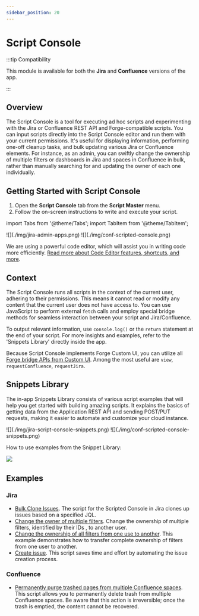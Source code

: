 ```yaml
---
sidebar_position: 20
---
```


# Script Console

:::tip Compatibility

This module is available for both the **Jira** and **Confluence** versions of the app.

:::

## Overview

The Script Console is a tool for executing ad hoc scripts and experimenting with the Jira or Confluence REST API and Forge-compatible scripts. You can input scripts directly into the Script Console editor and run them with your current permissions. It's useful for displaying information, performing one-off cleanup tasks, and bulk updating various Jira or Confluence elements. For instance, as an admin, you can swiftly change the ownership of multiple filters or dashboards in Jira and spaces in Confluence in bulk, rather than manually searching for and updating the owner of each one individually.


## Getting Started with Script Console

1. Open the **Script Console** tab from the **Script Master** menu.
2. Follow the on-screen instructions to write and execute your script.


import Tabs from '@theme/Tabs';
import TabItem from '@theme/TabItem';

<Tabs>
  <TabItem value="jira" label="In Jira version" default>
    ![](./img/jira-admin-apps.png)
  </TabItem>
  <TabItem value="conf" label="In Confluence version">
    ![](./img/conf-scripted-console.png)
  </TabItem>
</Tabs>


We are using a powerful code editor, which will assist you in writing code more efficiently. [Read more about Code Editor features, shortcuts, and more](../code-editor/index.md).

## Context

The Script Console runs all scripts in the context of the current user, adhering to their permissions. This means it cannot read or modify any content that the current user does not have access to. You can use JavaScript to perform external `fetch` calls and employ special bridge methods for seamless interaction between your script and Jira/Confluence.

To output relevant information, use `console.log()` or the `return` statement at the end of your script. For more insights and examples, refer to the 'Snippets Library' directly inside the app.

Because Script Console implements Forge Custom UI, you can utilize all [Forge bridge APIs from Custom UI](../forge-bridge-front/index.md). Among the most useful are `view`, `requestConfluence`, `requestJira`.


## Snippets Library

The in-app Snippets Library consists of various script examples that will help you get started with building amazing scripts. It explains the basics of getting data from the Application REST API and sending POST/PUT requests, making it easier to automate and customize your cloud instance.


<Tabs>
  <TabItem value="jira" label="In Jira version" default>
    ![](./img/jira-script-console-snippets.png)
  </TabItem>
  <TabItem value="conf" label="In Confluence version">
    ![](./img/conf-scripted-console-snippets.png)
  </TabItem>
</Tabs>

How to use examples from the Snippet Library:

![](./img/live-1.gif)


## Examples

### Jira 

- [Bulk Clone Issues](./example-bulk-clone-issues.md). The script for the Scripted Console in Jira clones up issues based on a specified JQL.
- [Change the owner of multiple filters](./example-change-filters-owner.md). Change the ownership of multiple filters, identified by their IDs , to another user.
- [Change the ownership of all filters from one use to another](./example-transfer-filters-ownership.md). This example demonstrates how to transfer complete ownership of filters from one user to another.
- [Create issue](./example-create-issue.md). This script saves time and effort by automating the issue creation process.

### Confluence

- [Permanently purge trashed pages from multiple Confluence spaces](example-purge-trashed-pages.md). This script allows you to permanently delete trash from multiple Confluence spaces. Be aware that this action is irreversible; once the trash is emptied, the content cannot be recovered.

<!-- import Example1 from './_example.md';

<Example1 /> -->
